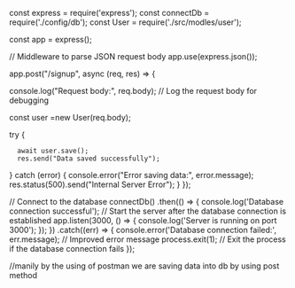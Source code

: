 const express = require('express');
const connectDb = require('./config/db');
const User = require('./src/modles/user');

const app = express();

// Middleware to parse JSON request body
app.use(express.json());

app.post("/signup", async (req, res) => {

  console.log("Request body:", req.body); // Log the request body for debugging

  const user =new User(req.body);

   try {
    
      await user.save();
      res.send("Data saved successfully");
   } catch (error) {
      console.error("Error saving data:", error.message);
      res.status(500).send("Internal Server Error");
   }
});

// Connect to the database
connectDb()
  .then(() => {
    console.log('Database connection successful');
    // Start the server after the database connection is established
    app.listen(3000, () => {
      console.log('Server is running on port 3000');
    });
  })
  .catch((err) => {
    console.error('Database connection failed:', err.message); // Improved error message
    process.exit(1); // Exit the process if the database connection fails
  });



  //manily  by the using of postman we are saving data into db by using post method